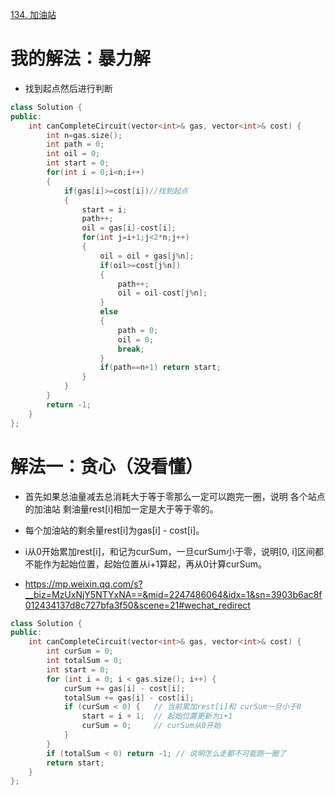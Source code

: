 [134. 加油站](https://leetcode-cn.com/problems/gas-station/)


# 我的解法：暴力解
- 找到起点然后进行判断
```C++
class Solution {
public:
    int canCompleteCircuit(vector<int>& gas, vector<int>& cost) {
        int n=gas.size();
        int path = 0;
        int oil = 0;
        int start = 0;
        for(int i = 0;i<n;i++)
        {
            if(gas[i]>=cost[i])//找到起点
            {
                start = i;
                path++;
                oil = gas[i]-cost[i];
                for(int j=i+1;j<2*n;j++)
                {
                    oil = oil + gas[j%n];
                    if(oil>=cost[j%n])
                    {
                        path++;
                        oil = oil-cost[j%n];
                    }
                    else
                    {
                        path = 0;
                        oil = 0;
                        break;
                    }
                    if(path==n+1) return start;
                }
            }
        }
        return -1;
    }
};
```
# 解法一：贪心（没看懂）
- 首先如果总油量减去总消耗大于等于零那么一定可以跑完一圈，说明 各个站点的加油站 剩油量rest[i]相加一定是大于等于零的。

- 每个加油站的剩余量rest[i]为gas[i] - cost[i]。

- i从0开始累加rest[i]，和记为curSum，一旦curSum小于零，说明[0, i]区间都不能作为起始位置，起始位置从i+1算起，再从0计算curSum。
- https://mp.weixin.qq.com/s?__biz=MzUxNjY5NTYxNA==&mid=2247486064&idx=1&sn=3903b6ac8f012434137d8c727bfa3f50&scene=21#wechat_redirect

```c++
class Solution {
public:
    int canCompleteCircuit(vector<int>& gas, vector<int>& cost) {
        int curSum = 0;
        int totalSum = 0;
        int start = 0;
        for (int i = 0; i < gas.size(); i++) {
            curSum += gas[i] - cost[i];
            totalSum += gas[i] - cost[i];
            if (curSum < 0) {   // 当前累加rest[i]和 curSum一旦小于0
                start = i + 1;  // 起始位置更新为i+1
                curSum = 0;     // curSum从0开始
            }
        }
        if (totalSum < 0) return -1; // 说明怎么走都不可能跑一圈了
        return start;
    }
};
```